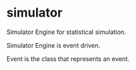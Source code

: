 simulator
=========

Simulator Engine for statistical simulation.

Simulator Engine is event driven.

Event is the class that represents an event.


